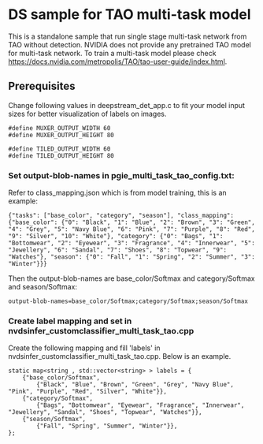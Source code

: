 # DS sample for TAO multi-task model

This is a standalone sample that run single stage multi-task network from TAO without detection.
NVIDIA does not provide any pretrained TAO model for multi-task network.
To train a multi-task model please check https://docs.nvidia.com/metropolis/TAO/tao-user-guide/index.html.

## Prerequisites

Change following values in deepstream_det_app.c to fit your model input sizes for better visualization of labels on images.

```
#define MUXER_OUTPUT_WIDTH 60
#define MUXER_OUTPUT_HEIGHT 80

#define TILED_OUTPUT_WIDTH 60
#define TILED_OUTPUT_HEIGHT 80
```

### Set output-blob-names in pgie_multi_task_tao_config.txt:

Refer to class_mapping.json which is from model training, this is an example:

```
{"tasks": ["base_color", "category", "season"], "class_mapping": {"base_color": {"0": "Black", "1": "Blue", "2": "Brown", "3": "Green", "4": "Grey", "5": "Navy Blue", "6": "Pink", "7": "Purple", "8": "Red", "9": "Silver", "10": "White"}, "category": {"0": "Bags", "1": "Bottomwear", "2": "Eyewear", "3": "Fragrance", "4": "Innerwear", "5": "Jewellery", "6": "Sandal", "7": "Shoes", "8": "Topwear", "9": "Watches"}, "season": {"0": "Fall", "1": "Spring", "2": "Summer", "3": "Winter"}}}

```

Then the output-blob-names are base_color/Softmax and category/Softmax and season/Softmax:

```
output-blob-names=base_color/Softmax;category/Softmax;season/Softmax
```

### Create label mapping and set in nvdsinfer_customclassifier_multi_task_tao.cpp

Create the following mapping and fill 'labels' in nvdsinfer_customclassifier_multi_task_tao.cpp. Below is an example.

```
static map<string , std::vector<string> > labels = {
    {"base_color/Softmax",
        {"Black", "Blue", "Brown", "Green", "Grey", "Navy Blue", "Pink", "Purple", "Red", "Silver", "White"}},
    {"category/Softmax",
        {"Bags", "Bottomwear", "Eyewear", "Fragrance", "Innerwear", "Jewellery", "Sandal", "Shoes", "Topwear", "Watches"}},
    {"season/Softmax",
        {"Fall", "Spring", "Summer", "Winter"}},
};
```
